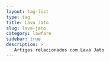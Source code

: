 ```yaml
---
layout: tag-list
type: tag
title: Lava Jato
slug: lava-jato
category: lawfare
sidebar: true
description: >
   Artigos relacionados com Lava Jato
---
```

